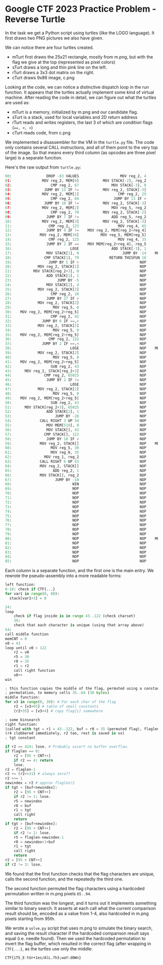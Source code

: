 # Google CTF 2023 Practice Problem - Reverse Turtle

In the task we get a Python script using turtles (like the LOGO language). It first
draws two PNG pictures we also have given.

We can notice there are four turtles created.
- mTurt first draws the 25x21 rectangle, mostly from m.png, but with the flag we give at the top (represented as pixel colors)
- sTurt draws a long and thin pink line on the left.
- rTurt draws a 3x3 dot matrix on the right.
- cTurt draws 9x86 image, c.png

Looking at the code, we can notice a distinctive dispatch loop in the run function.
It appears that the turtles actually implement some kind of virtual machine.
After reading the code in detail, we can figure out what the turtles are used as:
- mTurt is a memory, initialized by m.png and our candidate flag.
- sTurt is a stack, used for local variables and 2D return address
- rTurt reads and writes registers, the last 3 of which are condition flags (`==, <, >`)
- cTurt reads code, from c.png

We implemented a disassembler for the VM in the `turtle.py` file. The code only
contains several CALL instructions, and all of them point to the very top of the
image. So that means every third column (as opcodes are three pixel large)
is a separate function.

Here's the raw output from `turtle.py`:
```python
00:                DROP -83 VALUES                   MOV reg_2, 4                 DROP -4 VALUES 
01:              MOV reg_2, MEM[0]           MOV STACK[-2], reg_2               MOV reg_4, reg_1 
02:                  CMP reg_2, 67               MOV STACK[-3], 0             MOV STACK[], reg_0 
03:               JUMP BY 13 IF !=           MOV reg_2, STACK[-3]               MOV reg_2, reg_5 
04:              MOV reg_2, MEM[1]                  CMP reg_2, 29               MOV reg_5, reg_4 
05:                  CMP reg_2, 84                JUMP BY 13 IF >            MOV STACK[2], reg_5 
06:               JUMP BY 10 IF !=           MOV reg_2, STACK[-3]            MOV STACK[1], reg_2 
07:              MOV reg_2, MEM[2]               MOV reg_5, reg_2            MOV reg_2, MEM[519] 
08:                  CMP reg_2, 70           MOV reg_2, STACK[-2]                 CMP reg_2, 424 
09:                JUMP BY 7 IF !=               ADD reg_5, reg_2                JUMP BY 2 IF != 
10:              MOV reg_2, MEM[3]           MOV reg_2, STACK[-3]                           LOSE 
11:                 CMP reg_2, 123                  MOV reg_4, 65                CMP STACK[1], 0 
12:                JUMP BY 4 IF !=    MOV reg_2, MEM[reg_2+reg_4]                JUMP BY 9 IF != 
13:             MOV reg_2, MEM[34]          MOV reg_5, MEM[reg_5]            MOV reg_2, MEM[519] 
14:                 CMP reg_2, 125                  MOV reg_4, 35             MOV reg_5, reg_2+1 
15:                JUMP BY 2 IF ==    MOV MEM[reg_2+reg_4], reg_5            MOV MEM[519], reg_5 
16:                           LOSE               ADD STACK[-3], 1                  MOV reg_5, 95 
17:                MOV STACK[1], 0                    JUMP BY -14    MOV reg_2, MEM[reg_2+reg_5] 
18:               CMP STACK[1], 79              RETURN THISFUN 18                   CMP reg_2, 4 
19:                 JUMP BY 5 IF >                            NOP               JUMP BY 65 IF == 
20:            MOV reg_2, STACK[1]                            NOP                           LOSE 
21:          MOV STACK[reg_2+3], 0                            NOP            MOV reg_2, STACK[1] 
22:                ADD STACK[1], 1                            NOP                   SUB reg_2, 1 
23:                     JUMP BY -5                            NOP               MOV reg_5, reg_2 
24:                MOV STACK[2], 4                            NOP                  SHR reg_5, 31 
25:            MOV reg_2, STACK[2]                            NOP               ADD reg_2, reg_5 
26:                  CMP reg_2, 28                            NOP                   SHR reg_2, 1 
27:                JUMP BY 27 IF >                            NOP            MOV STACK[3], reg_2 
28:            MOV reg_2, STACK[2]                            NOP            MOV reg_5, STACK[3] 
29:                   MOV reg_5, 0                            NOP             MOV reg_2, STACK[] 
30:    MOV reg_2, MEM[reg_2+reg_5]                            NOP               ADD reg_2, reg_5 
31:                  CMP reg_2, 42                            NOP          MOV reg_2, MEM[reg_2] 
32:              JUMP BY 6 IF ==,<                            NOP            CMP STACK[2], reg_2 
33:            MOV reg_2, STACK[2]                            NOP             JUMP BY 16 IF ==,> 
34:                   MOV reg_5, 0                            NOP            MOV reg_2, MEM[519] 
35:    MOV reg_2, MEM[reg_2+reg_5]                            NOP             MOV reg_5, reg_2+1 
36:                 CMP reg_2, 122                            NOP            MOV MEM[519], reg_5 
37:              JUMP BY 2 IF ==,<                            NOP                  MOV reg_5, 95 
38:                           LOSE                            NOP    MOV reg_2, MEM[reg_2+reg_5] 
39:            MOV reg_2, STACK[2]                            NOP                   CMP reg_2, 1 
40:                   MOV reg_5, 0                            NOP                JUMP BY 2 IF == 
41:    MOV reg_2, MEM[reg_2+reg_5]                            NOP                           LOSE 
42:                  SUB reg_2, 43                            NOP            MOV reg_5, STACK[3] 
43:      MOV reg_2, STACK[reg_2+3]                            NOP            MOV reg_2, STACK[2] 
44:               CMP reg_2, 65025                            NOP             MOV reg_4, STACK[] 
45:                JUMP BY 2 IF !=                            NOP               MOV reg_0, reg_4 
46:                           LOSE                            NOP               MOV reg_1, reg_2 
47:            MOV reg_2, STACK[2]                            NOP             CALL RIGHT 0 UP 47 
48:                   MOV reg_5, 0                            NOP                     JUMP BY 36 
49:    MOV reg_2, MEM[reg_2+reg_5]                            NOP            MOV reg_5, STACK[3] 
50:                  SUB reg_2, 43                            NOP             MOV reg_2, STACK[] 
51:      MOV STACK[reg_2+3], 65025                            NOP               ADD reg_2, reg_5 
52:                ADD STACK[2], 1                            NOP          MOV reg_2, MEM[reg_2] 
53:                    JUMP BY -28                            NOP            CMP STACK[2], reg_2 
54:             CALL RIGHT 3 UP 54                            NOP             JUMP BY 22 IF ==,< 
55:                MOV MEM[519], 0                            NOP            MOV reg_2, MEM[519] 
56:                MOV STACK[], 43                            NOP             MOV reg_5, reg_2+1 
57:               CMP STACK[], 122                            NOP            MOV MEM[519], reg_5 
58:                JUMP BY 10 IF >                            NOP                  MOV reg_5, 95 
59:             MOV reg_2, STACK[]                            NOP    MOV reg_2, MEM[reg_2+reg_5] 
60:                  MOV reg_5, 30                            NOP                   CMP reg_2, 2 
61:                  MOV reg_0, 35                            NOP                JUMP BY 2 IF == 
62:               MOV reg_1, reg_2                            NOP                           LOSE 
63:             CALL RIGHT 6 UP 63                            NOP            MOV reg_2, STACK[1] 
64:             MOV reg_2, STACK[]                            NOP            SUB reg_2, STACK[3] 
65:                   ADD reg_2, 1                            NOP                   SUB reg_2, 1 
66:             MOV STACK[], reg_2                            NOP               MOV reg_5, reg_2 
67:                    JUMP BY -10                            NOP            MOV reg_2, STACK[3] 
68:                            WIN                            NOP             MOV reg_4, reg_2+1 
69:                            NOP                            NOP             MOV reg_2, STACK[] 
70:                            NOP                            NOP               ADD reg_4, reg_2 
71:                            NOP                            NOP            MOV reg_2, STACK[2] 
72:                            NOP                            NOP               MOV reg_0, reg_4 
73:                            NOP                            NOP               MOV reg_1, reg_2 
74:                            NOP                            NOP             CALL RIGHT 0 UP 74 
75:                            NOP                            NOP                      JUMP BY 9 
76:                            NOP                            NOP            MOV reg_2, MEM[519] 
77:                            NOP                            NOP             MOV reg_5, reg_2+1 
78:                            NOP                            NOP            MOV MEM[519], reg_5 
79:                            NOP                            NOP                  MOV reg_5, 95 
80:                            NOP                            NOP    MOV reg_2, MEM[reg_2+reg_5] 
81:                            NOP                            NOP                   CMP reg_2, 3 
82:                            NOP                            NOP                JUMP BY 2 IF == 
83:                            NOP                            NOP                           LOSE 
84:                            NOP                            NOP                  DROP 4 VALUES 
85:                            NOP                            NOP              RETURN THISFUN 85 
```

Each column is a separate function, and the first one is the main entry.
We rewrote the pseudo-assembly into a more readable forms:

```python
left function:
0-16: check if CTF{...}
for var1 in range(0, 80):
  stack[var1+3] = 0

24:
loop
    check if flag inside is in range 43..122 (check charset)
    39:
    check that each character is unique (using that array above)
54:
call middle function
memCNT = 0
v0 = 43
loop until v0 > 122
    r2 = v0
    r5 = 30
    r0 = 35
    r1 = r2
    call right function
    v0++
win

; this function copies the middle of the flag, permuted using a constant
; permutation, to memory cells 35..64 (30 bytes)
middle function:
for v3 in range(0, 30): # For each char of the flag
    r2 = [v3+65] # table of small constants
    [r2+35] = [v3+4] # copy flag[i] somewhere

; some binsearch
right function:
(called with tgt = r1 = 43..122, buf = r0 = 35 (permuted flag), flaglen = r5 = 30)
(r4 clobbered immediately, r2 too, rest is saved in vx)
; tgt constant

if r2 == 424: lose. # Probably assert no buffer overflow.
if flaglen == 0:
    r2 = [95 + CNT++]
    if r2 == 4: return
    lose.
r2 = flaglen-1
r2 += (r2>>31) # always zero??
r2 >>= 1
newindex = r2 # approx flaglen/2
if tgt < [buf+newindex]:
    r2 = [95 + CNT++]
    if r2 != 1: lose.
    r5 = newindex
    r0 = buf
    r1 = tgt
    call right
    return
if tgt > [buf+newindex]:
    r2 = [95 + CNT++]
    if r2 != 2: lose.
    r5 = flaglen-newindex-1
    r0 = newindex+1+buf
    r1 = tgt
    call right
    return
r2 = [95 + CNT++]
if r2 != 3: lose.
```

We found that the first function checks that the flag characters are unique,
calls the second function, and the repeatedly the third one.

The second function permuted the flag characters using a hardcoded permutation
written in m.png pixels `65..94`.

The third function was the longest, and it turns out it implements something similar
to binary search. It asserts at each call what the current comparison result should
be, encoded as a value from 1-4, also hardcoded in m.png pixels starting from 95th.

We wrote a `solve.py` script that uses m.png to simulate the binary search, and saving
the result character if the hardcoded comparison result says equal (i.e. needle found).
Then we used the hardcoded permutation to invert the flag buffer, which resulted in
the correct flag (after wrapping in `CTF{...}`, as the turtles use only the middle:

`CTF{iT5_E-tUr+1es/AlL.7h3;waY:d0Wn}`
